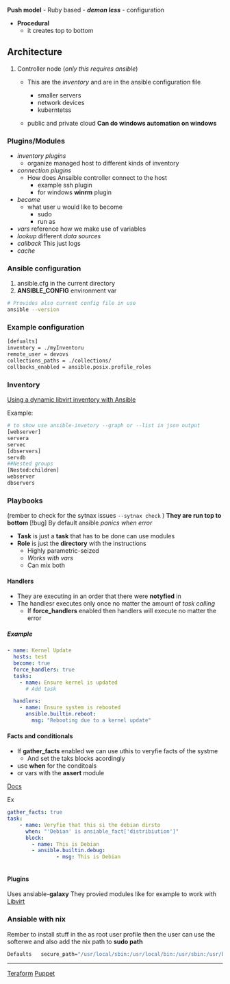  **Push model**
	- Ruby based 
		- ***demon less***
		- configuration 
- **Procedural**
	- it creates top to bottom

## Architecture 

1. Controller node (*only this requires ansible*)<!--- Ansaible is a python program -->
    - This are the *inventory* and are in the ansible configuration file 
        - smaller servers 
        - network devices 
        - kuberntetss

    - public and private cloud 
**Can do windows automation on windows**

### Plugins/Modules

- *inventory plugins* 
    - organize managed  host to different  kinds of inventory
- *connection plugins*   
    - How does Ansaible controller connect to the host 
        - example ssh plugin
        - for windows **winrm**  plugin
- *become*
    - what user u would like to become
        - sudo
        - run as 
- *vars*
    reference how we make use of variables 
- *lookup*
    different  *data sources* 
- *callback*
    This just logs 
- *cache*

### Ansible configuration

1. ansible.cfg in the current  directory 
2. **ANSIBLE_CONFIG** environment var
```bash 
# Provides also current config file in use
ansible --version

```
### Example configuration

```bash
[defualts]
inventory = ./myInventoru
remote_user = devovs 
collections_paths = ./collections/
collbacks_enabled = ansible.posix.profile_roles
```

### Inventory
[Using a dynamic libvirt inventory with Ansible](https://blog.christophersmart.com/2022/04/03/using-a-dynamic-libvirt-inventory-with-ansible/)

Example:
```bash
# to show use ansible-invetory --graph or --list in json output 
[webserver]
servera
servec
[dbservers]
servdb
##Nested groups 
[Nested:children]
webserver
dbservers
```
### Playbooks 

(rember to check for the sytnax issues `--sytnax check` )
**They are run top to bottom**
[!bug] By default ansible *panics  when error*
- **Task** is just a **task** that has to be done can use modules 
- **Role** is just the **directory** with the instructions 
    - Highly parametric-seized 
    - *Works with vars*
    - Can mix both

#### Handlers

- They are executing in an order that there were **notyfied** in 
- The handlesr executes only once no matter the amount of *task calling*
    - If **force_handlers** enabled then handlers will execute no matter the error

##### Example
```yaml
- name: Kernel Update
  hosts: test
  become: true
  force_handlers: true
  tasks:
    - name: Ensure kernel is updated
      # Add task

  handlers:
    - name: Ensure system is rebooted
      ansible.builtin.reboot:
        msg: "Rebooting due to a kernel update"


```
#### Facts and conditionals

- If **gather_facts** enabled we can use uthis to veryfie facts of the systme 
    - And set the taks blocks acordingly 
- use **when** for the conditoals 
- or vars with the **assert** module 

[Docs](https://www.coursera.org/learn/fundamentals-of-ansible/lecture/u0iXX/using-conditionals)

Ex
```yaml
gather_facts: true 
task:
    - name: Veryfie that this si the debian dirsto 
      when: "'Debian' is ansiable_fact['distribiution']"
      block:
        - name: This is Debian
        - ansible.builtin.debug:
                - msg: This is Debian 
          


```




#### Plugins  
Uses ansiable-**galaxy**
They provied modules like for example to work with [Libvirt](https://docs.ansible.com/ansible/latest/collections/community/libvirt/index.html)


### Ansiable with nix 
Rember to install stuff in the as root user profile then the user can use the softerwe and also add the nix path to **sudo path**

```bash 
Defaults   secure_path="/usr/local/sbin:/usr/local/bin:/usr/sbin:/usr/bin:/sbin:/bin:/nix/var/nix/profiles/default/bin"

```



---

[Teraform](/Teraform.md) 
[Puppet](/Puppet.md)

